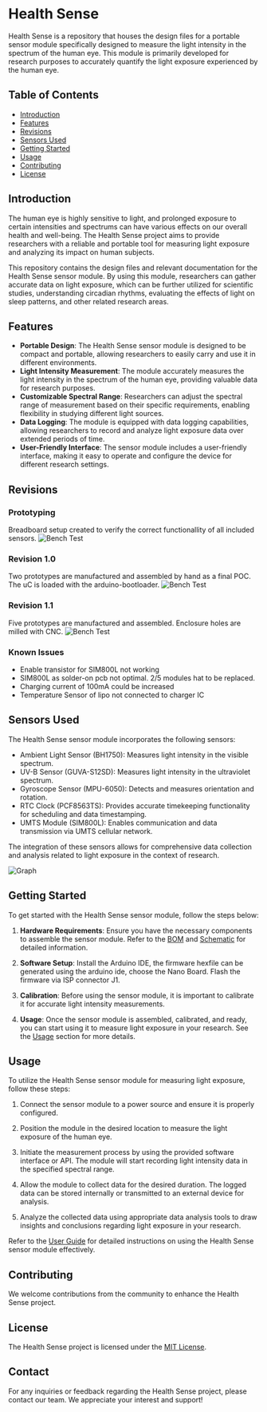 

# Health Sense

Health Sense is a repository that houses the design files for a portable sensor module specifically designed to measure the light intensity in the spectrum of the human eye. This module is primarily developed for research purposes to accurately quantify the light exposure experienced by the human eye.

## Table of Contents
- [Introduction](#introduction)
- [Features](#features)
- [Revisions](#Revisions)
- [Sensors Used](#sensors-used)
- [Getting Started](#getting-started)
- [Usage](#usage)
- [Contributing](#contributing)
- [License](#license)

## Introduction

The human eye is highly sensitive to light, and prolonged exposure to certain intensities and spectrums can have various effects on our overall health and well-being. The Health Sense project aims to provide researchers with a reliable and portable tool for measuring light exposure and analyzing its impact on human subjects.

This repository contains the design files and relevant documentation for the Health Sense sensor module. By using this module, researchers can gather accurate data on light exposure, which can be further utilized for scientific studies, understanding circadian rhythms, evaluating the effects of light on sleep patterns, and other related research areas.

## Features

- **Portable Design**: The Health Sense sensor module is designed to be compact and portable, allowing researchers to easily carry and use it in different environments.
- **Light Intensity Measurement**: The module accurately measures the light intensity in the spectrum of the human eye, providing valuable data for research purposes.
- **Customizable Spectral Range**: Researchers can adjust the spectral range of measurement based on their specific requirements, enabling flexibility in studying different light sources.
- **Data Logging**: The module is equipped with data logging capabilities, allowing researchers to record and analyze light exposure data over extended periods of time.
- **User-Friendly Interface**: The sensor module includes a user-friendly interface, making it easy to operate and configure the device for different research settings.

## Revisions
### Prototyping
Breadboard setup created to verify the correct functionallity of all included sensors.
![Bench Test](img/Prototype.jpg)
### Revision 1.0
Two prototypes are manufactured and assembled by hand as a final POC. The uC is loaded with the arduino-bootloader.
![Bench Test](img/Rev_1.0.jpg)
### Revision 1.1
Five prototypes are manufactured and assembled. Enclosure holes are milled with CNC.
![Bench Test](img/Rev_1.1.jpg)
### Known Issues
* Enable transistor for SIM800L not working
* SIM800L as solder-on pcb not optimal. 2/5 modules hat to be replaced.
* Charging current of 100mA could be increased
* Temperature Sensor of lipo not connected to charger IC

## Sensors Used

The Health Sense sensor module incorporates the following sensors:

- Ambient Light Sensor (BH1750): Measures light intensity in the visible spectrum.
- UV-B Sensor (GUVA-S12SD): Measures light intensity in the ultraviolet spectrum.
- Gyroscope Sensor (MPU-6050): Detects and measures orientation and rotation.
- RTC Clock (PCF8563TS): Provides accurate timekeeping functionality for scheduling and data timestamping.
- UMTS Module (SIM800L): Enables communication and data transmission via UMTS cellular network.

The integration of these sensors allows for comprehensive data collection and analysis related to light exposure in the context of research.

![Graph](doku/graph.png)

## Getting Started

To get started with the Health Sense sensor module, follow the steps below:

1. **Hardware Requirements**: Ensure you have the necessary components to assemble the sensor module. Refer to the [BOM](docs/BillOfMaterials_v1.1.csv) and [Schematic](HealthSenseSchematic_v1.1.pdf) for detailed information.


2. **Software Setup**: Install the Arduino IDE, the firmware hexfile can be generated using the arduino ide, choose the Nano Board. Flash the firmware via ISP connector J1.

3. **Calibration**: Before using the sensor module, it is important to calibrate it for accurate light intensity measurements.

4. **Usage**: Once the sensor module is assembled, calibrated, and ready, you can start using it to measure light exposure in your research. See the [Usage](#usage) section for more details.


## Usage

To utilize the Health Sense sensor module for measuring light exposure, follow these steps:

1. Connect the sensor module to a power source and ensure it is properly configured.

2. Position the module in the desired location to measure the light exposure of the human eye.

3. Initiate the measurement process by using the provided software interface or API. The module will start recording light intensity data in the specified spectral range.

4. Allow the module to collect data for the desired duration. The logged data can be stored internally or transmitted to an external device for analysis.

5. Analyze the collected data using appropriate data analysis tools to draw insights and conclusions regarding light exposure in your research.

Refer to the [User Guide](docs/user_guide.md) for detailed instructions on using the Health Sense sensor module effectively.

## Contributing

We welcome contributions from the community to enhance the Health Sense project. 

## License

The Health Sense project is licensed under the [MIT License](LICENSE). 

## Contact

For any inquiries or feedback regarding the Health Sense project, please contact our team. We appreciate your interest and support!
